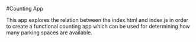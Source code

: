 #Counting App 

This app explores the relation between the index.html and index.js in order to create a functional counting app which can be used for determining how many parking spaces are available.